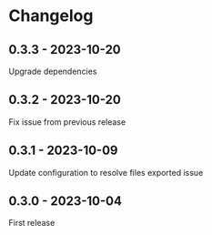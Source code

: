 # Changelog

## 0.3.3 - 2023-10-20

Upgrade dependencies

## 0.3.2 - 2023-10-20

Fix issue from previous release

## 0.3.1 - 2023-10-09

Update configuration to resolve files exported issue

## 0.3.0 - 2023-10-04

First release
